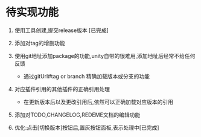 # 待实现功能

1. 使用工具创建,提交release版本 [已完成]

2. 添加对tag的增删功能

3. 使用git地址添加package的功能,unity自带的很难用,添加地址后经常不给任何反馈

    * 通过gitUrl#tag or branch 精确加载版本或分支的功能

4. 对应插件引用的其他插件的正确引用处理
    * 在更新版本后以及更改引用后,依然可以正确加载对应版本的引用

5. 添加对TODO,CHANGELOG,REDEME文档的编辑功能

6. 优化:点击[切换版本]按钮后,置灰按钮面板,表示处理中[已完成]
